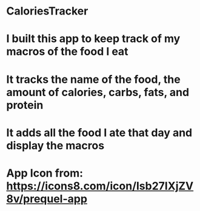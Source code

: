 # CaloriesTracker
# I built this app to keep track of my macros of the food I eat
# It tracks the name of the food, the amount of calories, carbs, fats, and protein
# It adds all the food I ate that day and display the macros
# App Icon from: https://icons8.com/icon/Isb27IXjZV8v/prequel-app
